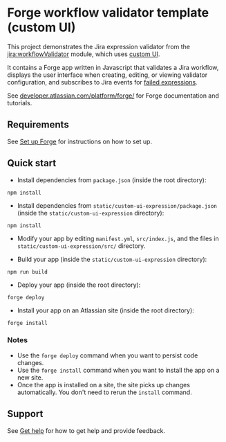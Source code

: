 # Forge workflow validator template (custom UI)

This project demonstrates the Jira expression validator from the [jira:workflowValidator](https://developer.atlassian.com/platform/forge/manifest-reference/modules/jira-workflow-validator/)
module, which uses [custom UI](https://developer.atlassian.com/platform/forge/custom-ui/).

It contains a Forge app written in Javascript that validates a Jira workflow, displays the user interface when creating,
editing, or viewing validator configuration, and subscribes to Jira events for [failed expressions](https://developer.atlassian.com/platform/forge/events-reference/jira/#jira-expressions-events).

See [developer.atlassian.com/platform/forge/](https://developer.atlassian.com/platform/forge) for Forge documentation
and tutorials.

## Requirements

See [Set up Forge](https://developer.atlassian.com/platform/forge/set-up-forge/) for instructions on how to set up.

## Quick start

- Install dependencies from `package.json` (inside the root directory):

```shell
npm install
```

- Install dependencies from `static/custom-ui-expression/package.json` (inside the `static/custom-ui-expression` directory):

```shell
npm install
```

- Modify your app by editing `manifest.yml`, `src/index.js`, and the files in `static/custom-ui-expression/src/` directory.

- Build your app (inside the `static/custom-ui-expression` directory):

```shell
npm run build
```

- Deploy your app (inside the root directory):

```shell
forge deploy
```

- Install your app on an Atlassian site (inside the root directory):

```shell
forge install
```

### Notes

- Use the `forge deploy` command when you want to persist code changes.
- Use the `forge install` command when you want to install the app on a new site.
- Once the app is installed on a site, the site picks up changes automatically. You don't need to rerun the `install`
  command.

## Support

See [Get help](https://developer.atlassian.com/platform/forge/get-help/) for how to get help and provide feedback.
